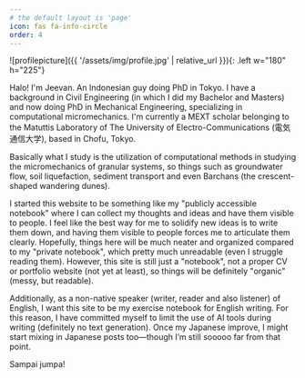 ```yaml
---
# the default layout is 'page'
icon: fas fa-info-circle
order: 4
---
```


![profilepicture]({{ '/assets/img/profile.jpg' | relative_url }}){: .left w="180" h="225"} 

Halo! I'm Jeevan. An Indonesian guy doing PhD in Tokyo. I have a background in Civil Engineering (in which I did my Bachelor and Masters) and now doing PhD in Mechanical Engineering, specializing in computational micromechanics. I'm currently a MEXT scholar belonging to the Matuttis Laboratory of The University of Electro-Communications (電気通信大学), based in Chofu, Tokyo.

Basically what I study is the utilization of computational methods in studying the micromechanics of granular systems, so things such as groundwater flow, soil liquefaction, sediment transport and even Barchans (the crescent-shaped wandering dunes).

I started this website to be something like my "publicly accessible notebook" where I can collect my thoughts and ideas and have them visible to people. I feel like the best way for me to solidify new ideas is to write them down, and having them visible to people forces me to articulate them clearly. Hopefully, things here will be much neater and organized compared to my "private notebook", which pretty much unreadable (even I struggle reading them). However, this site is still just a "notebook", not a proper CV or portfolio website (not yet at least), so things will be definitely "organic" (messy, but readable).

Additionally, as a non-native speaker (writer, reader and also listener) of English, I want this site to be my exercise notebook for English writing. For this reason, I have committed myself to limit the use of AI tools during writing (definitely no text generation). Once my Japanese improve, I might start mixing in Japanese posts too—though I’m still sooooo far from that point.

Sampai jumpa!